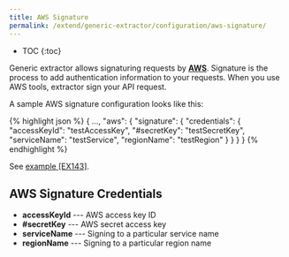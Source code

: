 ```yaml
---
title: AWS Signature
permalink: /extend/generic-extractor/configuration/aws-signature/
---
```


* TOC
{:toc}

Generic extractor allows signaturing requests by [**AWS**](https://docs.aws.amazon.com/general/latest/gr/signature-version-4.html).
Signature is the process to add authentication information to your requests. When you use AWS tools, extractor sign your API request.

A sample AWS signature configuration looks like this:

{% highlight json %}
{
  ...,
  "aws": {
    "signature": {
      "credentials": {
        "accessKeyId": "testAccessKey",
        "#secretKey": "testSecretKey",
        "serviceName": "testService",
        "regionName": "testRegion"
      }
    }
  }
}
{% endhighlight %}

See [example [EX143]](https://github.com/keboola/generic-extractor/tree/master/doc/examples/143-aws-signature-request).

## AWS Signature Credentials
- **accessKeyId** --- AWS access key ID
- **#secretKey** --- AWS secret access key
- **serviceName** --- Signing to a particular service name
- **regionName** --- Signing to a particular region name
